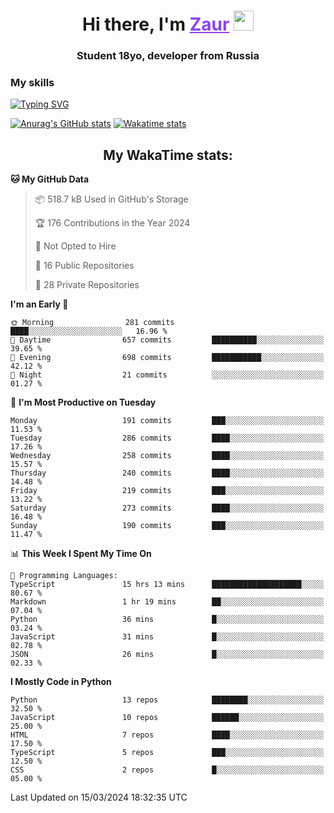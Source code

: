 <h1 align="center">
    Hi there, I'm 
    <a href="https://t.me/skyguy" target="_blank" style="color: #8C43EA">Zaur</a>
    <img src="https://github.com/blackcater/blackcater/raw/main/images/Hi.gif" height="32">
</h1>

<h3 align="center">
    Student 18yo, developer from Russia
</h3>  

### **My skills**
[![Typing SVG](https://readme-typing-svg.herokuapp.com?font=Oxanium&duration=3000&pause=1500&color=8C43EA&height=30&lines=Python:+FastAPI,+Flask,+Aiogram,+Telethon;SQL:+PostgreSQL,+SQLite;JavaScript/TypeScript:+React.js;HTML+(PUG),+CSS+(SCSS))](https://git.io/typing-svg)

[![Anurag's GitHub stats](https://github-readme-stats.vercel.app/api?username=mrskyguy&hide_title=true&count_private=true&show_icons=true&title_color=8C43EA&icon_color=BE57EA&bg_color=30,191919,341b56&text_color=B1B1B1&border_radius=10&hide_border=true)](https://github.com/anuraghazra/github-readme-stats)
[![Wakatime stats](https://github-readme-stats.vercel.app/api/wakatime?username=skyguy&hide_title=true&show_icons=true&title_color=8C43EA&icon_color=BE57EA&bg_color=30,191919,341b56&text_color=B1B1B1&border_radius=10&hide_border=true)](https://github.com/anuraghazra/github-readme-stats)


<h2 align="center"> My WakaTime stats: </h2>

<!--START_SECTION:waka-->
**🐱 My GitHub Data** 

> 📦 518.7 kB Used in GitHub's Storage 
 > 
> 🏆 176 Contributions in the Year 2024
 > 
> 🚫 Not Opted to Hire
 > 
> 📜 16 Public Repositories 
 > 
> 🔑 28 Private Repositories 
 > 
**I'm an Early 🐤** 

```text
🌞 Morning                281 commits         ████░░░░░░░░░░░░░░░░░░░░░   16.96 % 
🌆 Daytime                657 commits         ██████████░░░░░░░░░░░░░░░   39.65 % 
🌃 Evening                698 commits         ███████████░░░░░░░░░░░░░░   42.12 % 
🌙 Night                  21 commits          ░░░░░░░░░░░░░░░░░░░░░░░░░   01.27 % 
```
📅 **I'm Most Productive on Tuesday** 

```text
Monday                   191 commits         ███░░░░░░░░░░░░░░░░░░░░░░   11.53 % 
Tuesday                  286 commits         ████░░░░░░░░░░░░░░░░░░░░░   17.26 % 
Wednesday                258 commits         ████░░░░░░░░░░░░░░░░░░░░░   15.57 % 
Thursday                 240 commits         ████░░░░░░░░░░░░░░░░░░░░░   14.48 % 
Friday                   219 commits         ███░░░░░░░░░░░░░░░░░░░░░░   13.22 % 
Saturday                 273 commits         ████░░░░░░░░░░░░░░░░░░░░░   16.48 % 
Sunday                   190 commits         ███░░░░░░░░░░░░░░░░░░░░░░   11.47 % 
```


📊 **This Week I Spent My Time On** 

```text
💬 Programming Languages: 
TypeScript               15 hrs 13 mins      ████████████████████░░░░░   80.67 % 
Markdown                 1 hr 19 mins        ██░░░░░░░░░░░░░░░░░░░░░░░   07.04 % 
Python                   36 mins             █░░░░░░░░░░░░░░░░░░░░░░░░   03.24 % 
JavaScript               31 mins             █░░░░░░░░░░░░░░░░░░░░░░░░   02.78 % 
JSON                     26 mins             █░░░░░░░░░░░░░░░░░░░░░░░░   02.33 % 
```

**I Mostly Code in Python** 

```text
Python                   13 repos            ████████░░░░░░░░░░░░░░░░░   32.50 % 
JavaScript               10 repos            ██████░░░░░░░░░░░░░░░░░░░   25.00 % 
HTML                     7 repos             ████░░░░░░░░░░░░░░░░░░░░░   17.50 % 
TypeScript               5 repos             ███░░░░░░░░░░░░░░░░░░░░░░   12.50 % 
CSS                      2 repos             █░░░░░░░░░░░░░░░░░░░░░░░░   05.00 % 
```




 Last Updated on 15/03/2024 18:32:35 UTC
<!--END_SECTION:waka-->
